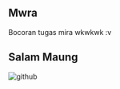 ## Mwra
Bocoran tugas mira wkwkwk :v

## Salam Maung
![github](https://cdn.discordapp.com/attachments/723550821832458281/778655104924385300/unknown.png)
